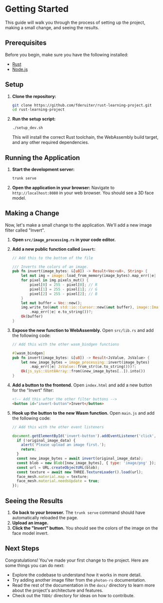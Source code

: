 # Getting Started

This guide will walk you through the process of setting up the project, making a small change, and seeing the results.

## Prerequisites

Before you begin, make sure you have the following installed:

-   [Rust](https://www.rust-lang.org/tools/install)
-   [Node.js](https://nodejs.org/en/download/)

## Setup

1.  **Clone the repository:**
    ```bash
    git clone https://github.com/fderuiter/rust-learning-project.git
    cd rust-learning-project
    ```
2.  **Run the setup script:**
    ```bash
    ./setup_dev.sh
    ```
    This will install the correct Rust toolchain, the WebAssembly build target, and any other required dependencies.

## Running the Application

1.  **Start the development server:**
    ```bash
    trunk serve
    ```
2.  **Open the application in your browser:**
    Navigate to `http://localhost:8080` in your web browser. You should see a 3D face model.

## Making a Change

Now, let's make a small change to the application. We'll add a new image filter called "Invert".

1.  **Open `src/image_processing.rs` in your code editor.**
2.  **Add a new public function called `invert`:**

    ```rust
    // Add this to the bottom of the file

    /// Inverts the colors of an image.
    pub fn invert(image_bytes: &[u8]) -> Result<Vec<u8>, String> {
        let mut img = image::load_from_memory(image_bytes).map_err(|e| e.to_string())?.to_rgba8();
        for pixel in img.pixels_mut() {
            pixel[0] = 255 - pixel[0]; // R
            pixel[1] = 255 - pixel[1]; // G
            pixel[2] = 255 - pixel[2]; // B
        }
        let mut buffer = Vec::new();
        img.write_to(&mut std::io::Cursor::new(&mut buffer), image::ImageOutputFormat::Png)
            .map_err(|e| e.to_string())?;
        Ok(buffer)
    }
    ```
3.  **Expose the new function to WebAssembly.** Open `src/lib.rs` and add the following code:

    ```rust
    // Add this with the other wasm_bindgen functions

    #[wasm_bindgen]
    pub fn invert(image_bytes: &[u8]) -> Result<JsValue, JsValue> {
        let new_image_bytes = image_processing::invert(image_bytes)
            .map_err(|e| JsValue::from_str(&e.to_string()))?;
        Ok(js_sys::Uint8Array::from(&new_image_bytes[..]).into())
    }
    ```
4.  **Add a button to the frontend.** Open `index.html` and add a new button for the "Invert" filter:

    ```html
    <!-- Add this after the other filter buttons -->
    <button id="invert-button">Invert</button>
    ```
5.  **Hook up the button to the new Wasm function.** Open `main.js` and add the following code:

    ```javascript
    // Add this with the other event listeners

    document.getElementById('invert-button').addEventListener('click', async () => {
      if (!original_image_data) {
        alert('Please upload an image first.');
        return;
      }
      const new_image_bytes = await invert(original_image_data);
      const blob = new Blob([new_image_bytes], { type: 'image/png' });
      const url = URL.createObjectURL(blob);
      const texture = await new THREE.TextureLoader().load(url);
      face_mesh.material.map = texture;
      face_mesh.material.needsUpdate = true;
    });
    ```

## Seeing the Results

1.  **Go back to your browser.** The `trunk serve` command should have automatically reloaded the page.
2.  **Upload an image.**
3.  **Click the "Invert" button.** You should see the colors of the image on the face model invert.

## Next Steps

Congratulations! You've made your first change to the project. Here are some things you can do next:

-   Explore the codebase to understand how it works in more detail.
-   Try adding another image filter from the `photon-rs` documentation.
-   Read the rest of the documentation in the `docs/` directory to learn more about the project's architecture and features.
-   Check out the `TODO/` directory for ideas on how to contribute.
